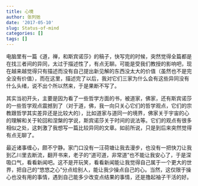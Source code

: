 ```yaml
---
title: 心境
author: 张列弛
date: '2017-05-10'
slug: Status-of-mind
categories: []
tags: []
---
```


电脑里有一篇《道，禅，和斯宾诺莎》的稿子，快写完的时候，突然觉得全篇都是在找三者间的异同，太过于描述性了，有点无聊。可能是受我们教授的影响吧，现在越来越觉得只有描述而没有自己提出新见解的东西没太大的价值（虽然也不是完全没有价值），而在这里，描述完了以后，我对它们三家为什么会有这些异同没有什么头绪，说不出个所以然来，于是果断不写了。

其实当初开头，主要是因为看了一些哲学方面的书，被道家，佛家，还有斯宾诺莎的一些哲学观点震撼到了（对于道，佛，我一向只关心它们的哲学观点，它们的宗教跟哲学其实差异还是比较大的），比如道家与道同一的境界，佛家关于宇宙的心的理解和关于轮回和涅槃的学说，斯宾诺莎关于时间的说法等。它们的观点有很多相似之处，这刺激了我想写一篇比较异同的文章。如前所说，只是到后来突然觉得有点无聊了。

最近诸事缠心，颇不宁静。家门口没有一汪荷塘让我去漫步，也没有一把快刀让我到乙川里去断流，翻开书来，老子的“道可道，非常道”也不能让我安心了，于是深吸口气，看看新闻吧。这不是开玩笑，看看新闻能让我觉得自己属于一个更大的世界，把自己的“悠悠之心”分点给别人，能让我少操点自己的心。当然，这仅限于操心也没有用的事情，遇到自己能多少改变点结果的事情，还是撸起袖子干活的好。








